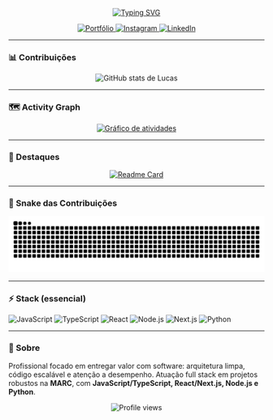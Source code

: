 

<div align="center">

[![Typing SVG](https://readme-typing-svg.demolab.com?font=Fira+Code&size=26&pause=1200&center=true&vCenter=true&width=850&lines=Ol%C3%A1!+Eu+sou+Lucas+Virginio+%F0%9F%91%8B;Full+Stack+Developer;Foco+em+entregar+valor+com+tecnologia+%F0%9F%9A%80)](https://git.io/typing-svg)

<!-- Badges principais -->
<a href="https://portfolio2-0-two-bay.vercel.app">
  <img alt="Portfólio" src="https://img.shields.io/badge/%F0%9F%8C%90%20Portf%C3%B3lio-000000?style=for-the-badge">
</a>
<a href="https://www.instagram.com/lin.s30?igsh=MWhjOTZtcDQ2cmEzMw%3D%3D&utm_source=qr">
  <img alt="Instagram" src="https://img.shields.io/badge/Instagram-E4405F?logo=instagram&logoColor=white&style=for-the-badge">
</a>
<a href="https://www.linkedin.com/in/lucas-virginio-55311627b/">
  <img alt="LinkedIn" src="https://img.shields.io/badge/LinkedIn-0A66C2?logo=linkedin&logoColor=white&style=for-the-badge">
</a>

</div>

---

### 📊 Contribuições
<div align="center">
  <!-- ÚNICO card de estatísticas (contribuições). Se quiser contar privadas, ative "Include private contributions" no GitHub. -->
  <img
    src="https://github-readme-stats.vercel.app/api?username=llucalins&show_icons=true&count_private=true&include_all_commits=true&rank_icon=github&theme=github_dark&hide_border=true"
    alt="GitHub stats de Lucas"
  />
</div>

---

### 🗺️ Activity Graph
<div align="center">
  <a href="https://github.com/ashutosh00710/github-readme-activity-graph">
    <img src="https://github-readme-activity-graph.vercel.app/graph?username=llucalins&bg_color=0d1117&color=ffffff&line=ffffff&point=ffffff&area=true&hide_border=true" alt="Gráfico de atividades" />
  </a>
</div>

---

### 📌 Destaques
<div align="center">
  
[![Readme Card](https://github-readme-stats.vercel.app/api/pin/?username=llucalins&repo=Port.LucasLins&theme=github_dark&hide_border=true)](https://github.com/llucalins/Port.LucasLins)

</div>

---

### 🐍 Snake das Contribuições
![snake gif](https://raw.githubusercontent.com/llucalins/llucalins/output/github-contribution-grid-snake.svg)

---

### ⚡ Stack (essencial)
![JavaScript](https://img.shields.io/badge/JavaScript-000?logo=javascript&logoColor=F7DF1E&style=for-the-badge)
![TypeScript](https://img.shields.io/badge/TypeScript-000?logo=typescript&logoColor=3178C6&style=for-the-badge)
![React](https://img.shields.io/badge/React-000?logo=react&logoColor=61DAFB&style=for-the-badge)
![Node.js](https://img.shields.io/badge/Node.js-000?logo=node.js&logoColor=339933&style=for-the-badge)
![Next.js](https://img.shields.io/badge/Next.js-000?logo=nextdotjs&logoColor=white&style=for-the-badge)
![Python](https://img.shields.io/badge/Python-000?logo=python&logoColor=3776AB&style=for-the-badge)

---

### 💬 Sobre
Profissional focado em entregar valor com software: arquitetura limpa, código escalável e atenção a desempenho. Atuação full stack em projetos robustos na **MARC**, com **JavaScript/TypeScript, React/Next.js, Node.js e Python**.

<!-- Contadores opcionais -->
<p align="center">
  <img src="https://komarev.com/ghpvc/?username=llucalins&color=blueviolet&style=flat-square" alt="Profile views" />
</p>
